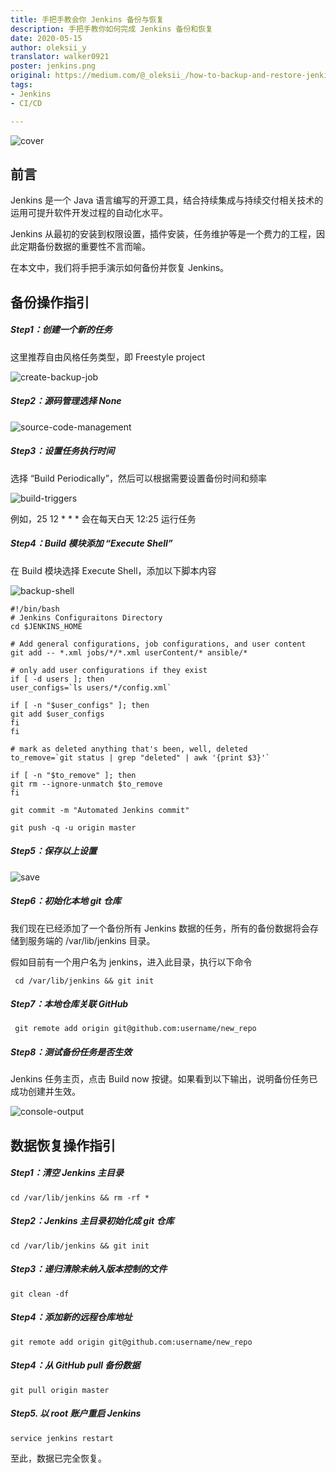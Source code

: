 ```yaml
---
title: 手把手教会你 Jenkins 备份与恢复  
description: 手把手教你如何完成 Jenkins 备份和恢复  
date: 2020-05-15  
author: oleksii_y  
translator: walker0921  
poster: jenkins.png  
original: https://medium.com/@_oleksii_/how-to-backup-and-restore-jenkins-complete-guide-62fc2f99b457  
tags:  
- Jenkins  
- CI/CD  

---
```


![cover](jenkins.png)
##  前言

Jenkins 是一个 Java 语言编写的开源工具，结合持续集成与持续交付相关技术的运用可提升软件开发过程的自动化水平。 

Jenkins 从最初的安装到权限设置，插件安装，任务维护等是一个费力的工程，因此定期备份数据的重要性不言而喻。

在本文中，我们将手把手演示如何备份并恢复 Jenkins。

##  备份操作指引

##### Step1：创建一个新的任务

这里推荐自由风格任务类型，即 Freestyle project

![create-backup-job](create-backup-job.png)

##### Step2：源码管理选择 None

![source-code-management](source-code-management.png)

##### Step3：设置任务执行时间

选择 “Build Periodically”，然后可以根据需要设置备份时间和频率

![build-triggers](build-triggers.png)

例如，25 12 * * * 会在每天白天 12:25 运行任务


##### Step4：Build 模块添加 “Execute Shell”

在 Build 模块选择 Execute Shell，添加以下脚本内容

![backup-shell](backup-shell.png)

    #!/bin/bash 
    # Jenkins Configuraitons Directory
    cd $JENKINS_HOME
    
    # Add general configurations, job configurations, and user content
    git add -- *.xml jobs/*/*.xml userContent/* ansible/*
    
    # only add user configurations if they exist
    if [ -d users ]; then
    user_configs=`ls users/*/config.xml`
    
    if [ -n "$user_configs" ]; then
    git add $user_configs
    fi
    fi
    
    # mark as deleted anything that's been, well, deleted
    to_remove=`git status | grep "deleted" | awk '{print $3}'`
    
    if [ -n "$to_remove" ]; then
    git rm --ignore-unmatch $to_remove
    fi
    
    git commit -m "Automated Jenkins commit"
    
    git push -q -u origin master


##### Step5：保存以上设置

![save](save.png)

##### Step6：初始化本地 git 仓库

我们现在已经添加了一个备份所有 Jenkins 数据的任务，所有的备份数据将会存储到服务端的 /var/lib/jenkins 目录。

假如目前有一个用户名为 jenkins，进入此目录，执行以下命令

     cd /var/lib/jenkins && git init

##### Step7：本地仓库关联 GitHub 

     git remote add origin git@github.com:username/new_repo
    
##### Step8：测试备份任务是否生效

Jenkins 任务主页，点击 Build now 按键。如果看到以下输出，说明备份任务已成功创建并生效。

![console-output](console-output.png)

##  数据恢复操作指引

##### Step1：清空 Jenkins 主目录

    cd /var/lib/jenkins && rm -rf *
 
##### Step2：Jenkins 主目录初始化成 git 仓库

    cd /var/lib/jenkins && git init

##### Step3：递归清除未纳入版本控制的文件

    git clean -df

##### Step4：添加新的远程仓库地址

    git remote add origin git@github.com:username/new_repo

##### Step4：从 GitHub pull 备份数据

    git pull origin master

##### Step5. 以 root 账户重启 Jenkins

    service jenkins restart

至此，数据已完全恢复。